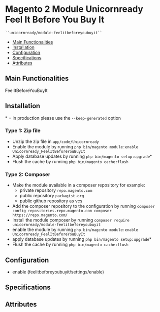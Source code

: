 # Magento 2 Module Unicornready Feel It Before You Buy It

    ``unicornready/module-feelitbeforeyoubuyit``

 - [Main Functionalities](#markdown-header-main-functionalities)
 - [Installation](#markdown-header-installation)
 - [Configuration](#markdown-header-configuration)
 - [Specifications](#markdown-header-specifications)
 - [Attributes](#markdown-header-attributes)


## Main Functionalities
FeelItBeforeYouBuyIt

## Installation
\* = in production please use the `--keep-generated` option

### Type 1: Zip file

 - Unzip the zip file in `app/code/Unicornready`
 - Enable the module by running `php bin/magento module:enable Unicornready_FeelItBeforeYouBuyIt`
 - Apply database updates by running `php bin/magento setup:upgrade`\*
 - Flush the cache by running `php bin/magento cache:flush`

### Type 2: Composer

 - Make the module available in a composer repository for example:
    - private repository `repo.magento.com`
    - public repository `packagist.org`
    - public github repository as vcs
 - Add the composer repository to the configuration by running `composer config repositories.repo.magento.com composer https://repo.magento.com/`
 - Install the module composer by running `composer require unicornready/module-feelitbeforeyoubuyit`
 - enable the module by running `php bin/magento module:enable Unicornready_FeelItBeforeYouBuyIt`
 - apply database updates by running `php bin/magento setup:upgrade`\*
 - Flush the cache by running `php bin/magento cache:flush`


## Configuration

 - enable (feelitbeforeyoubuyit/settings/enable)


## Specifications




## Attributes



